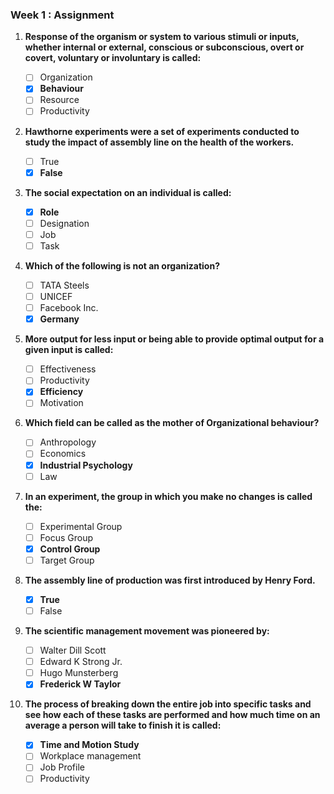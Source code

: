 ### Week 1 : Assignment

1. **Response of the organism or system to various stimuli or inputs, whether internal or external, conscious or subconscious, overt or covert, voluntary or involuntary is called:**

   - [ ] Organization
   - [X] **Behaviour**
   - [ ] Resource
   - [ ] Productivity
2. **Hawthorne experiments were a set of experiments conducted to study the impact of assembly line on the health of the workers.**

   - [ ] True
   - [X] **False**
3. **The social expectation on an individual is called:**

   - [X] **Role**
   - [ ] Designation
   - [ ] Job
   - [ ] Task
4. **Which of the following is not an organization?**

   - [ ] TATA Steels
   - [ ] UNICEF
   - [ ] Facebook Inc.
   - [X] **Germany**
5. **More output for less input or being able to provide optimal output for a given input is called:**

   - [ ] Effectiveness
   - [ ] Productivity
   - [X] **Efficiency**
   - [ ] Motivation
6. **Which field can be called as the mother of Organizational behaviour?**

   - [ ] Anthropology
   - [ ] Economics
   - [X] **Industrial Psychology**
   - [ ] Law
7. **In an experiment, the group in which you make no changes is called the:**

   - [ ] Experimental Group
   - [ ] Focus Group
   - [X] **Control Group**
   - [ ] Target Group
8. **The assembly line of production was first introduced by Henry Ford.**

   - [X] **True**
   - [ ] False
9. **The scientific management movement was pioneered by:**

   - [ ] Walter Dill Scott
   - [ ] Edward K Strong Jr.
   - [ ] Hugo Munsterberg
   - [X] **Frederick W Taylor**
10. **The process of breaking down the entire job into specific tasks and see how each of these tasks are performed and how much time on an average a person will take to finish it is called:**

    - [X] **Time and Motion Study**
    - [ ] Workplace management
    - [ ] Job Profile
    - [ ] Productivity
